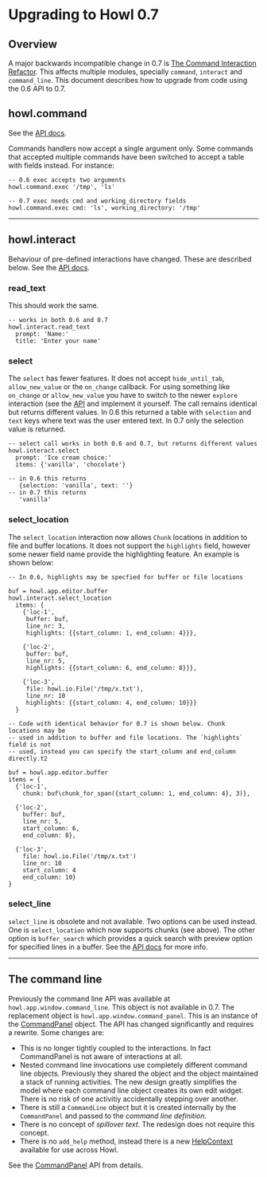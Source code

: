 # Upgrading to Howl 0.7

## Overview

A major backwards incompatible change in 0.7 is [The Command Interaction
Refactor](https://github.com/howl-editor/howl/wiki/The-Command-Interaction-Refactor).
This affects multiple modules, specially `command`, `interact` and
`command_line`. This document describes how to upgrade from code using the 0.6
API to 0.7.

## howl.command

See the [API docs](api/command.html).

Commands handlers now accept a single argument only. Some commands that accepted
multiple commands have been switched to accept a table with fields instead. For
instance:

```moonscript
-- 0.6 exec accepts two arguments
howl.command.exec '/tmp', 'ls'

-- 0.7 exec needs cmd and working_directory fields
howl.command.exec cmd: 'ls', working_directory: '/tmp'
```

---

## howl.interact

Behaviour of pre-defined interactions have changed. These are described below.
See the [API docs](api/interact.html).


### read_text

This should work the same.

```moonscript
-- works in both 0.6 and 0.7
howl.interact.read_text
  prompt: 'Name:'
  title: 'Enter your name'
```

### select

The `select` has fewer features. It does not accept `hide_until_tab`,
`allow_new_value` or the `on_change` callback. For using something like
`on_change` or `allow_new_value` you have to switch to the newer `explore`
interaction (see the [API](api/interact.html) and implement
it yourself. The call remains identical but returns different values. In 0.6
this returned a table with `selection` and `text` keys where text was the user
entered text. In 0.7 only the selection value is returned.

```moonscript
-- select call works in both 0.6 and 0.7, but returns different values
howl.interact.select
  prompt: 'Ice cream choice:'
  items: {'vanilla', 'chocolate'}

-- in 0.6 this returns
   {selection: 'vanilla', text: ''}
-- in 0.7 this returns
   'vanilla'
```

### select_location

The `select_location` interaction now allows `Chunk` locations in addition to
file and buffer locations. It does not support the `highlights` field, however
some newer field name provide the highlighting feature. An example is shown
below:

```moonscript
-- In 0.6, highlights may be specfied for buffer or file locations

buf = howl.app.editor.buffer
howl.interact.select_location
  items: {
    {'loc-1',
     buffer: buf,
     line_nr: 3,
     highlights: {{start_column: 1, end_column: 4}}},

    {'loc-2',
     buffer: buf,
     line_nr: 5,
     highlights: {{start_column: 6, end_column: 8}}},

    {'loc-3',
     file: howl.io.File('/tmp/x.txt'),
     line_nr: 10
     highlights: {{start_column: 4, end_column: 10}}}
  }

-- Code with identical behavior for 0.7 is shown below. Chunk locations may be
-- used in addition to buffer and file locations. The `highlights` field is not
-- used, instead you can specify the start_column and end_column directly.t2

buf = howl.app.editor.buffer
items = {
  {'loc-1',
    chunk: buf\chunk_for_span({start_column: 1, end_column: 4}, 3)},

  {'loc-2',
    buffer: buf,
    line_nr: 5,
    start_column: 6,
    end_column: 8},

  {'loc-3',
    file: howl.io.File('/tmp/x.txt')
    line_nr: 10
    start_column: 4
    end_column: 10}
}
```

### select_line

`select_line` is obsolete and not available. Two options can be used instead.
One is `select_location`  which now supports chunks (see above). The other
option is `buffer_search` which provides a quick search with preview option for
specified lines in a buffer. See the [API
docs](api/interact.html) for more info.

---

## The command line

Previously the command line API was available at `howl.app.window.command_line`.
This object is not available in 0.7. The replacement object is
`howl.app.window.command_panel`. This is an instance of the [CommandPanel]
object. The API has changed significantly and requires a rewrite. Some changes
are:

* This is no longer tightly coupled to the interactions. In fact CommandPanel is
not aware of interactions at all.
* Nested command line invocations use completely different command line objects.
Previously they shared the object and the object maintained a stack of running
activities. The new design greatly simplifies the model where each command line
object creates its own edit widget. There is no risk of one activitiy
accidentally stepping over another.
* There is still a `CommandLine` object but it is created internally by the
`CommandPanel` and passed to the *command line definition*.
* There is no concept of *spillover text*. The redesign does not require this concept.
* There is no `add_help` method, instead there is a new [HelpContext] available
for use across Howl.

See the [CommandPanel] API from details.

[CommandPanel]: api/ui/command_panel.html
[HelpContext]: api/ui/help_context.html

